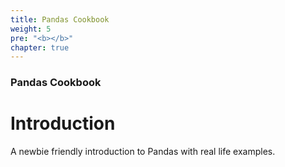 ```yaml
---
title: Pandas Cookbook
weight: 5
pre: "<b></b>"
chapter: true
---
```


### Pandas Cookbook

# Introduction

A newbie friendly introduction to Pandas with real life examples.